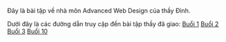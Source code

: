 Đây là bài tập về nhà môn Advanced Web Design của thầy Đình.

Dưới đây là các đường dẫn truy cập đến bài tập thầy đã giao:
[Buổi 1](/buoi_1/)
[Buổi 2](/buoi_2/)
[Buổi 3](/buoi_3/)
[Buổi 10](/buoi_10/)